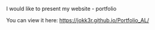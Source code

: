 I would like to present my website - portfolio 

You can view it here: https://jokk3r.github.io/Portfolio_AL/

